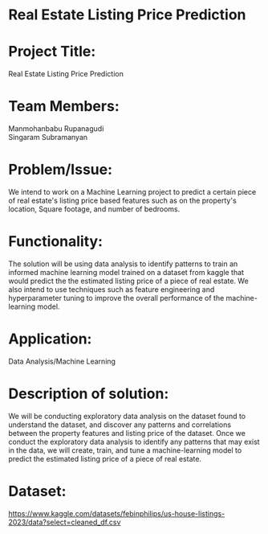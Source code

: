 # Real Estate Listing Price Prediction

# Project Title:
Real Estate Listing Price Prediction

# Team Members: 
Manmohanbabu Rupanagudi  
Singaram Subramanyan

# Problem/Issue: 
We intend to work on a Machine Learning project to predict a certain piece of real estate's listing price based features such as on the property's location, Square footage, and number of bedrooms.

# Functionality: 
The solution will be using data analysis to identify patterns to train an informed machine learning model trained on a dataset from kaggle that would predict the the estimated listing price of a piece of real estate. We also intend to use techniques such as feature engineering and hyperparameter tuning to improve the overall performance of the machine-learning model.
# Application:
Data Analysis/Machine Learning
# Description of solution:
We will be conducting exploratory data analysis on the dataset found to understand the dataset, and discover any patterns and correlations between the property features and listing price of the dataset. Once we conduct the exploratory data analysis to identify any patterns that may exist in the data, we will create, train, and tune a machine-learning model to predict the estimated listing price of a piece of real estate.

# Dataset: 
https://www.kaggle.com/datasets/febinphilips/us-house-listings-2023/data?select=cleaned_df.csv
